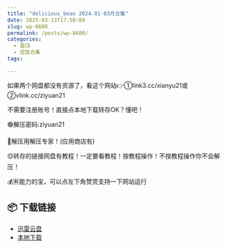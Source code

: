 ```yaml
---
title: "delicious_bean 2024.01-03月合集"
date: 2025-03-13T17:50:04
slug: wp-8680
permalink: /posts/wp-8680/
categories:
  - 盖📺
  - 恰饭合集
tags:

---
```


如果两个网盘都没有资源了，看这个网站👉①link3.cc/xianyu21或②vlink.cc/ziyuan21

不需要注册账号！直接点本地下载转存OK？懂吧！

🟢解压密码:ziyuan21

🔵解压用解压专家！(应用商店有)

🟡转存的链接网盘有教程！一定要看教程！按教程操作！不按教程操作你不会解压！

💰🈶能力的宝，可以点左下角赞赏支持一下网站运行

## 📦 下载链接
- [迅雷云盘](https://blziyuan21.com/pay-download/8680?key=2d27fac31d&down_id=0)
- [本地下载](https://blziyuan21.com/pay-download/8680?key=2d27fac31d&down_id=1)

